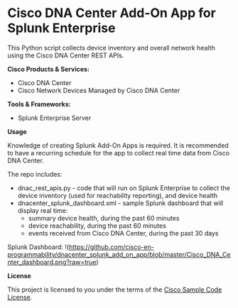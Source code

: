 # Cisco DNA Center Add-On App for Splunk Enterprise


This Python script collects device inventory and overall network health using the Cisco DNA Center REST APIs.

**Cisco Products & Services:**

- Cisco DNA Center
- Cisco Network Devices Managed by Cisco DNA Center

**Tools & Frameworks:**

- Splunk Enterprise Server

**Usage**

Knowledge of creating Splunk Add-On Apps is required.
It is recommended to have a recurring schedule for the app to collect real time data from Cisco DNA Center.

The repo includes:
 - dnac_rest_apis.py - code that will run on Splunk Enterprise to collect the device inventory (used for reachability
 reporting), and device health
 - dnacenter_splunk_dashboard.xml - sample Splunk dashboard that will display real time:
   - summary device health, during the past 60 minutes
   - device reachability, during the past 60 minutes
   - events received from Cisco DNA Center, during the past 30 days

Splunk Dashboard:
!(https://github.com/cisco-en-programmability/dnacenter_splunk_add_on_app/blob/master/Cisco_DNA_Center_dashboard.png?raw=true)


**License**

This project is licensed to you under the terms of the [Cisco Sample Code License](./LICENSE).
